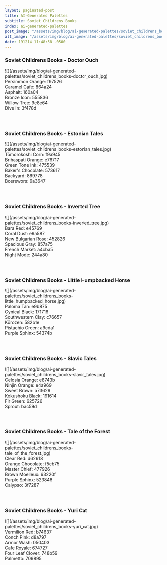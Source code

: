 ```yaml
---
layout: paginated-post
title: AI-Generated Palettes
subtitle: Soviet Childrens Books
index: ai-generated-palettes
post_image: "/assets/img/blog/ai-generated-palettes/soviet_childrens_books-doctor_ouch.jpg"
alt_image: "/assets/img/blog/ai-generated-palettes/soviet_childrens_books-estonian_tales.jpg"
date: 191214 11:48:58 -0500
---
```


<style>
div.palette-image {
  display: inline-block;
  width: 70%;
  max-width: 100%;
}

div.palette-colors {
  display: inline-block;
  width: auto;
  min-width: 100px;
  margin-bottom: 40px;
}
</style>

### Soviet Childrens Books - Doctor Ouch
<div class="palette-image" markdown="span">![](/assets/img/blog/ai-generated-palettes/soviet_childrens_books-doctor_ouch.jpg)</div>
<div class="palette-colors">Persimmon Orange: f97526<br>Caramel Cafe: 864a24<br>Asphalt: 160a04<br>Bronze Icon: 555836<br>Willow Tree: 9e8e64<br>Dive In: 3f478d</div>


### Soviet Childrens Books - Estonian Tales
<div class="palette-image" markdown="span">![](/assets/img/blog/ai-generated-palettes/soviet_childrens_books-estonian_tales.jpg)</div>
<div class="palette-colors">Tōmorokoshi Corn: f9a945<br>Brihaspati Orange: e76717<br>Green Tone Ink: 475539<br>Baker's Chocolate: 573617<br>Backyard: 869778<br>Boerewors: 9a3647</div>


### Soviet Childrens Books - Inverted Tree
<div class="palette-image" markdown="span">![](/assets/img/blog/ai-generated-palettes/soviet_childrens_books-inverted_tree.jpg)</div>
<div class="palette-colors">Bara Red: e45769<br>Coral Dust: e9a587<br>New Bulgarian Rose: 452826<br>Spacious Gray: 857a75<br>French Market: a4cba5<br>Night Mode: 244a80</div>


### Soviet Childrens Books - Little Humpbacked Horse
<div class="palette-image" markdown="span">![](/assets/img/blog/ai-generated-palettes/soviet_childrens_books-little_humpbacked_horse.jpg)</div>
<div class="palette-colors">Paloma Tan: e9b875<br>Cynical Black: 171716<br>Southwestern Clay: c76657<br>Kōrozen: 582b1e<br>Pistachio Green: a9cda1<br>Purple Sphinx: 54374b</div>


### Soviet Childrens Books - Slavic Tales
<div class="palette-image" markdown="span">![](/assets/img/blog/ai-generated-palettes/soviet_childrens_books-slavic_tales.jpg)</div>
<div class="palette-colors">Celosia Orange: e8743b<br>Ninjin Orange: e4a969<br>Sweet Brown: a73629<br>Kokushoku Black: 191614<br>Fir Green: 625726<br>Sprout: bac59d</div>


### Soviet Childrens Books - Tale of the Forest
<div class="palette-image" markdown="span">![](/assets/img/blog/ai-generated-palettes/soviet_childrens_books-tale_of_the_forest.jpg)</div>
<div class="palette-colors">Clear Red: d62618<br>Orange Chocolate: f5cb75<br>Master Chief: 477926<br>Brown Moelleux: 63220f<br>Purple Sphinx: 523848<br>Calypso: 3f7287</div>


### Soviet Childrens Books - Yuri Cat
<div class="palette-image" markdown="span">![](/assets/img/blog/ai-generated-palettes/soviet_childrens_books-yuri_cat.jpg)</div>
<div class="palette-colors">Vermilion Red: b74637<br>Conch Pink: d8a797<br>Armor Wash: 050403<br>Cafe Royale: 674727<br>Four Leaf Clover: 748b59<br>Palmetto: 709895</div>

